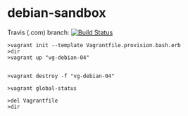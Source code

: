 # debian-sandbox

Travis (.com) branch:
[![Build Status](https://travis-ci.com/githubfoam/debian-sandbox.svg?branch=test)](https://travis-ci.com/githubfoam/debian-sandbox)  

~~~~
>vagrant init --template Vagrantfile.provision.bash.erb
>dir
>vagrant up "vg-debian-04"


>vagrant destroy -f "vg-debian-04"

>vagrant global-status

>del Vagrantfile
>dir
~~~~